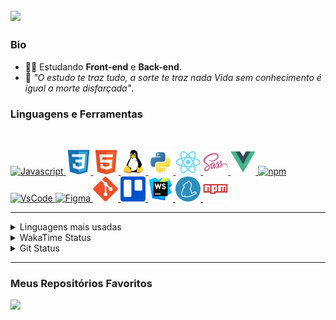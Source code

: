 ##  <img src="https://raw.githubusercontent.com/iampavangandhi/iampavangandhi/master/gifs/Hi.gif" width="25px">

### Bio

- 👨‍💻 Estudando **Front-end** e **Back-end**.
- 💙 <i>⁠"O estudo te traz tudo, a sorte te traz nada
Vida sem conhecimento é igual a morte disfarçada"</i>.

### Linguagens e Ferramentas

<br/>

<p align="left">
  <a href="https://www.javascript.com/" target="_blank">
    <img
      src="https://tadeuesteves.files.wordpress.com/2014/01/javascript-logo.png"
      alt="Javascript"
      width="40"
      height="40"
    />
  </a>
  <a href="https://developer.mozilla.org/pt-BR/docs/Web/CSS" target="_blank">
    <img
      src="https://raw.githubusercontent.com/devicons/devicon/master/icons/css3/css3-original.svg"
      alt="CSS"
      width="40"
      height="40"
    />
  </a>
  <a
    href="https://developer.mozilla.org/pt-BR/docs/Web/HTML"
    target="_blank"
  >
    <img
      src="https://raw.githubusercontent.com/devicons/devicon/master/icons/html5/html5-original.svg"
      alt="HTML"
      width="40"
      height="40"
    />
  </a>
  <a href="https://canaltech.com.br/software/Linux-voce-sabe-o-que-e-isso/" target="_blank">
    <img
      src="https://raw.githubusercontent.com/devicons/devicon/master/icons/linux/linux-original.svg"
      alt="Linux"
      width="40"
      height="40"
    />
  </a>
  <a href="https://www.python.org/" target="_blank">
    <img
      src="https://raw.githubusercontent.com/devicons/devicon/master/icons/python/python-original.svg"
      alt="Python"
      width="40"
      height="40"
    />
  </a>
  <a href="https://pt-br.reactjs.org/" target="_blank">
    <img
      src="https://raw.githubusercontent.com/devicons/devicon/master/icons/react/react-original.svg"
      alt="React"
      width="40"
      height="40"
    />
  </a>
  <a href="https://sass-lang.com/" target="_blank">
    <img
      src="https://raw.githubusercontent.com/devicons/devicon/master/icons/sass/sass-original.svg"
      alt="Sass"
      width="40"
      height="40"
    />
  </a>
  <a href="https://vuejs.org/" target="_blank">
    <img
      src="https://raw.githubusercontent.com/devicons/devicon/master/icons/vuejs/vuejs-original.svg"
      alt="Vuejs"
      width="40"
      height="40"
    />
  </a>
  <a href="https://nuxtjs.org/" target="_blank">
    <img
      src="https://nuxtjs.org/logos/nuxt.svg"
      alt="npm"
      width="40"
      height="40"
    />
  </a>
  <a href="https://code.visualstudio.com/" target="_blank">
    <img
      src="https://upload.wikimedia.org/wikipedia/commons/thumb/9/9a/Visual_Studio_Code_1.35_icon.svg/512px-Visual_Studio_Code_1.35_icon.svg.png"
      alt="VsCode"
      width="40"
      height="40"
    />
  </a>
  <a href="https://www.figma.com/" target="_blank">
    <img
      src="https://i.pinimg.com/originals/a5/58/b4/a558b426cb8973523f37bbed94cf0f09.png"
      alt="Figma"
      width="40"
      height="40"
    />
  </a>
  <a href="https://git-scm.com/" target="_blank">
    <img
      src="https://raw.githubusercontent.com/devicons/devicon/master/icons/git/git-original.svg"
      alt="Git"
      width="40"
      height="40"
    />
  </a>
  <a href="https://trello.com/pt-BR" target="_blank">
    <img
      src="https://raw.githubusercontent.com/devicons/devicon/master/icons/trello/trello-plain.svg"
      alt="Trello"
      width="40"
      height="40"
    />
  </a>
  <a href="https://www.jetbrains.com/pt-br/webstorm/" target="_blank">
    <img
      src="https://raw.githubusercontent.com/devicons/devicon/master/icons/webstorm/webstorm-original.svg"
      alt="WebStorm"
      width="40"
      height="40"
    />
  </a>
  <a href="https://yarnpkg.com/" target="_blank">
    <img
      src="https://raw.githubusercontent.com/devicons/devicon/master/icons/yarn/yarn-original.svg"
      alt="Yarn"
      width="40"
      height="40"
    />
  </a>
  <a href="https://www.npmjs.com/" target="_blank">
    <img
      src="https://raw.githubusercontent.com/devicons/devicon/master/icons/npm/npm-original-wordmark.svg"
      alt="npm"
      width="40"
      height="40"
    />
  </a>
</p>
<hr/>
<details>
  <summary>Linguagens mais usadas</summary>
  <p align="center">
    <a href="https://github.com/juliovt-07?tab=repositories">
      <img
        align="center"
        src="https://github-readme-stats.vercel.app/api/top-langs/?username=juliovt-07&layout=compact&theme=dark&hide_border=true&langs_count=10"
      />
    </a>
  </p>
</details>
<details>
  <summary>WakaTime Status</summary>
  <p align="center">
    <a href="https://github.com/juliovt-07?tab=repositories">
      <img
        align="center"
        src="https://github-readme-stats.vercel.app/api/wakatime?username=juliovt&theme=dark&layout=compact&hide_border=true"
      />
    </a>
  </p>
</details>
<details>
  <summary>Git Status</summary>
  <p align="center">
    <a href="github.com/MuchachoVelho?tab=stars">">
      <img
        align="center"
        height="165"
        src="https://github-readme-stats.vercel.app/api?username=MuchachoVelho&show_icons=true&theme=dark&hide_border=true"
      />
    </a>
  </p>
</details>
<hr/>

### Meus Repositórios Favoritos





![](https://komarev.com/ghpvc/?username=juliovt-07&color=blue&style=plastic&label=Visualiza%C3%A7%C3%B5es)
